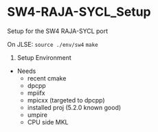 # SW4-RAJA-SYCL\_Setup

Setup for the SW4 RAJA-SYCL port

On JLSE:
`source ./env/sw4`
`make`

1. Setup Environment
  - Needs
    - recent cmake
    - dpcpp
    - mpiifx 
    - mpicxx (targeted to dpcpp)
    - installed proj (5.2.0 known good)
    - umpire 
    - CPU side MKL

